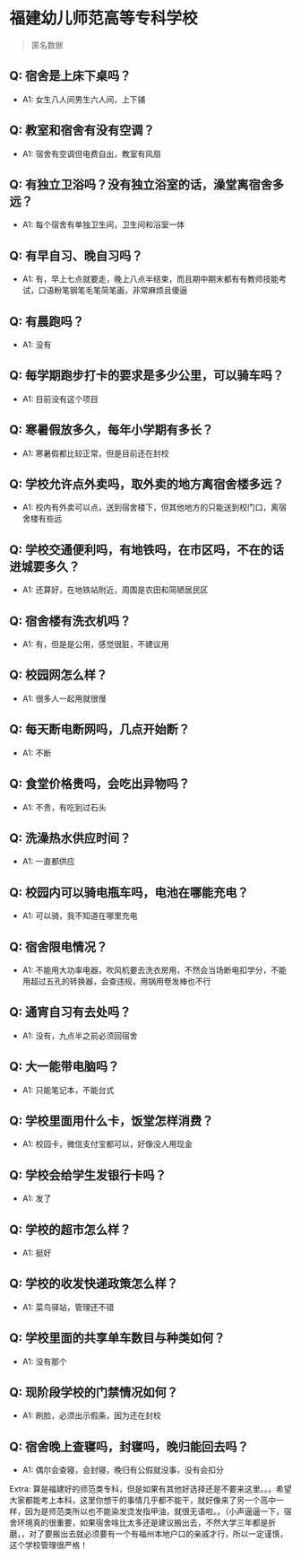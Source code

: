 # 福建幼儿师范高等专科学校

> 匿名数据

## Q: 宿舍是上床下桌吗？

- A1: 女生八人间男生六人间，上下铺

## Q: 教室和宿舍有没有空调？

- A1: 宿舍有空调但电费自出，教室有风扇

## Q: 有独立卫浴吗？没有独立浴室的话，澡堂离宿舍多远？

- A1: 每个宿舍有单独卫生间，卫生间和浴室一体

## Q: 有早自习、晚自习吗？

- A1: 有，早上七点就要走，晚上八点半结束，而且期中期末都有有教师技能考试，口语粉笔钢笔毛笔简笔画，非常麻烦且傻逼

## Q: 有晨跑吗？

- A1: 没有

## Q: 每学期跑步打卡的要求是多少公里，可以骑车吗？

- A1: 目前没有这个项目

## Q: 寒暑假放多久，每年小学期有多长？

- A1: 寒暑假都比较正常，但是目前还在封校

## Q: 学校允许点外卖吗，取外卖的地方离宿舍楼多远？

- A1: 校内有外卖可以点，送到宿舍楼下，但其他地方的只能送到校门口，离宿舍楼有些远

## Q: 学校交通便利吗，有地铁吗，在市区吗，不在的话进城要多久？

- A1: 还算好，在地铁站附近，周围是农田和简陋居民区

## Q: 宿舍楼有洗衣机吗？

- A1: 有，但是是公用，感觉很脏，不建议用

## Q: 校园网怎么样？

- A1: 很多人一起用就很慢

## Q: 每天断电断网吗，几点开始断？

- A1: 不断

## Q: 食堂价格贵吗，会吃出异物吗？

- A1: 不贵，有吃到过石头

## Q: 洗澡热水供应时间？

- A1: 一直都供应

## Q: 校园内可以骑电瓶车吗，电池在哪能充电？

- A1: 可以骑，我不知道在哪里充电

## Q: 宿舍限电情况？

- A1: 不能用大功率电器，吹风机要去洗衣房用，不然会当场断电扣学分，不能用超过五孔的转换器，会查违规，用锅用卷发棒也不行

## Q: 通宵自习有去处吗？

- A1: 没有，九点半之前必须回宿舍

## Q: 大一能带电脑吗？

- A1: 只能笔记本，不能台式

## Q: 学校里面用什么卡，饭堂怎样消费？

- A1: 校园卡，微信支付宝都可以，好像没人用现金

## Q: 学校会给学生发银行卡吗？

- A1: 发了

## Q: 学校的超市怎么样？

- A1: 挺好

## Q: 学校的收发快递政策怎么样？

- A1: 菜鸟驿站，管理还不错

## Q: 学校里面的共享单车数目与种类如何？

- A1: 没有那个

## Q: 现阶段学校的门禁情况如何？

- A1: 刷脸，必须出示假条，因为还在封校

## Q: 宿舍晚上查寝吗，封寝吗，晚归能回去吗？

- A1: 偶尔会查寝，会封寝，晚归有公假就没事，没有会扣分

Extra: 算是福建好的师范类专科，但是如果有其他好选择还是不要来这里。。。希望大家都能考上本科，这里你想干的事情几乎都不能干，就好像来了另一个高中一样，因为是师范类所以也不能染发烫发指甲油，就很无语啦。。（小声逼逼一下，宿舍环境真的很重要，如果宿舍啥比太多还是建议搬出去，不然大学三年都是折磨，，对了要搬出去就必须要有一个有福州本地户口的亲戚才行，所以一定谨慎，这个学校管理很严格！
